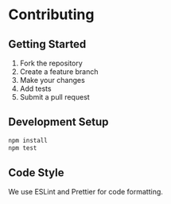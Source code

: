 # Contributing

## Getting Started

1. Fork the repository
2. Create a feature branch
3. Make your changes
4. Add tests
5. Submit a pull request

## Development Setup

```bash
npm install
npm test
```

## Code Style

We use ESLint and Prettier for code formatting.
